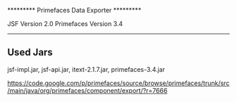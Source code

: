********* Primefaces Data Exporter *********

JSF Version 2.0
Primefaces Version 3.4

-----------------------

Used Jars
--------------
jsf-impl.jar, 
jsf-api.jar, 
itext-2.1.7.jar, 
primefaces-3.4.jar

https://code.google.com/p/primefaces/source/browse/primefaces/trunk/src/main/java/org/primefaces/component/export/?r=7666